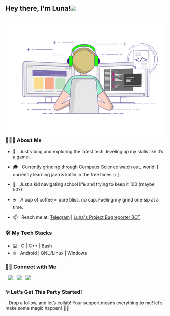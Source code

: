 <h2>Hey there, I'm Luna!<img src="https://github.com/souvikguria98/souvikguria98/blob/master/Hi.gif" width="25"></h2>
<img align="right" alt="GIF" src="https://raw.githubusercontent.com/devSouvik/devSouvik/master/gif3.gif" width="500"/>

<h3>👨🏻‍💻 About Me</h3>

- 🤔 &nbsp; Just vibing and exploring the latest tech, leveling up my skills like it’s a game.

- 🎓 &nbsp; Currently grinding through Computer Science watch out, world! [ currently learning java & kotlin in the free times :) ]  

- 💼 &nbsp; Just a kid navigating school life and trying to keep it 100 (maybe 50?).

- ☕ &nbsp; A cup of coffee = pure bliss, no cap. Fueling my grind one sip at a time.

- 📫 &nbsp; Reach me at: <a href="https://t.me/lunaromslore24">Telegram</a> | <a href="https://t.me/luna_project_bugreporter_bot">Luna's Project Bugreporter BOT</a>

<h3>🛠 My Tech Stacks</h3>

- 💻 &nbsp; C | C++ | Bash
- 🌐 &nbsp; Android | GNU/Linux | Windows

<h3>🤝🏻 Connect with Me</h3>

<p align="left">
&nbsp; <a href="https://www.instagram.com/forsaken_heart24/" target="_blank" rel="noopener noreferrer"><img src="https://img.icons8.com/?size=100&id=Xy10Jcu1L2Su&format=png&color=000000" width="50" /></a>
&nbsp; <a href="https://signal.me/#eu/xcXWt2WakiWaM8nhMckBApXgIXpH7mLLQNQdJ-VKkkRrNUwq6JtI1IkNEMjwkrLj" target="_blank" rel="noopener noreferrer"><img src="https://img.icons8.com/?size=100&id=xJbnjsTePaks&format=png&color=000000" width="50" /></a>
&nbsp; <a href="https://t.me/ishimi_forsaken_heart24" target="_blank" rel="noopener noreferrer"><img src="https://img.icons8.com/?size=100&id=jZ1z64hEYYLW&format=png&color=000000" width="50" /></a>
</p>



<h3>✨ Let’s Get This Party Started!</h3>
- Drop a follow, and let’s collab! Your support means everything to me! let’s make some magic happen! 🌟💖
